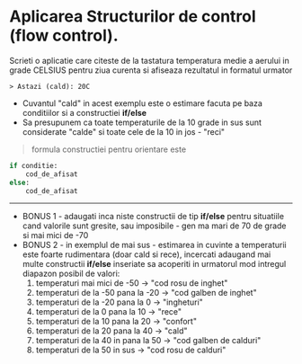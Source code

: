# Aplicarea Structurilor de control (flow control).


Scrieti o aplicatie care citeste de la tastatura temperatura medie a aerului in grade CELSIUS pentru ziua curenta
si afiseaza rezultatul in formatul urmator

```text
> Astazi (cald): 20C
```

* Cuvantul "cald" in acest exemplu este o estimare facuta pe baza conditiilor si a constructiei **if/else**
* Sa presupunem ca toate temperaturile de la 10 grade in sus sunt considerate "calde" si toate cele de la 10 in jos - "reci"

> formula constructiei pentru orientare este
```python
if conditie:
    cod_de_afisat
else:
    cod_de_afisat    
```

---

* BONUS 1 - adaugati inca niste constructii de tip  **if/else** pentru situatiile cand valorile sunt gresite, sau imposibile - gen ma mari de 70 de grade si mai mici de -70
* BONUS 2 - in exemplul de mai sus - estimarea in cuvinte a temperaturii este foarte rudimentara (doar cald si rece), incercati adaugand mai multe constructii **if/else** inseriate sa acoperiti in urmatorul mod intregul diapazon posibil de valori:
  1. temperaturi mai mici de -50 -> "cod rosu de inghet" 
  2. temperaturi de la -50 pana la -20 -> "cod galben de inghet" 
  3. temperaturi de la -20 pana la 0 -> "ingheturi" 
  4. temperaturi de la 0 pana la 10 -> "rece" 
  5. temperaturi de la 10 pana la 20 -> "confort" 
  6. temperaturi de la 20 pana la 40 -> "cald" 
  7. temperaturi de la 40 in pana la 50  -> "cod galben de calduri" 
  8. temperaturi de la 50 in sus  -> "cod rosu de calduri" 
